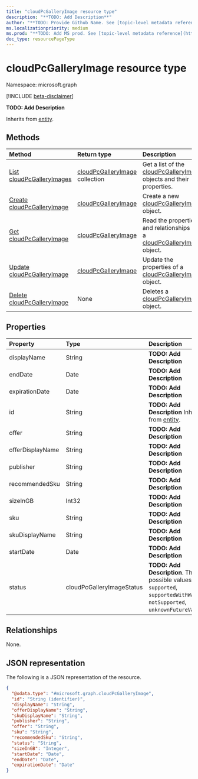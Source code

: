 ```yaml
---
title: "cloudPcGalleryImage resource type"
description: "**TODO: Add Description**"
author: "**TODO: Provide Github Name. See [topic-level metadata reference](https://msgo.azurewebsites.net/add/document/guidelines/metadata.html#topic-level-metadata)**"
ms.localizationpriority: medium
ms.prod: "**TODO: Add MS prod. See [topic-level metadata reference](https://msgo.azurewebsites.net/add/document/guidelines/metadata.html#topic-level-metadata)**"
doc_type: resourcePageType
---
```


# cloudPcGalleryImage resource type

Namespace: microsoft.graph

[!INCLUDE [beta-disclaimer](../../includes/beta-disclaimer.md)]

**TODO: Add Description**


Inherits from [entity](../resources/entity.md).

## Methods
|Method|Return type|Description|
|:---|:---|:---|
|[List cloudPcGalleryImages](../api/cloudpcgalleryimage-list.md)|[cloudPcGalleryImage](../resources/cloudpcgalleryimage.md) collection|Get a list of the [cloudPcGalleryImage](../resources/cloudpcgalleryimage.md) objects and their properties.|
|[Create cloudPcGalleryImage](../api/cloudpcgalleryimage-create.md)|[cloudPcGalleryImage](../resources/cloudpcgalleryimage.md)|Create a new [cloudPcGalleryImage](../resources/cloudpcgalleryimage.md) object.|
|[Get cloudPcGalleryImage](../api/cloudpcgalleryimage-get.md)|[cloudPcGalleryImage](../resources/cloudpcgalleryimage.md)|Read the properties and relationships of a [cloudPcGalleryImage](../resources/cloudpcgalleryimage.md) object.|
|[Update cloudPcGalleryImage](../api/cloudpcgalleryimage-update.md)|[cloudPcGalleryImage](../resources/cloudpcgalleryimage.md)|Update the properties of a [cloudPcGalleryImage](../resources/cloudpcgalleryimage.md) object.|
|[Delete cloudPcGalleryImage](../api/cloudpcgalleryimage-delete.md)|None|Deletes a [cloudPcGalleryImage](../resources/cloudpcgalleryimage.md) object.|

## Properties
|Property|Type|Description|
|:---|:---|:---|
|displayName|String|**TODO: Add Description**|
|endDate|Date|**TODO: Add Description**|
|expirationDate|Date|**TODO: Add Description**|
|id|String|**TODO: Add Description** Inherited from [entity](../resources/entity.md).|
|offer|String|**TODO: Add Description**|
|offerDisplayName|String|**TODO: Add Description**|
|publisher|String|**TODO: Add Description**|
|recommendedSku|String|**TODO: Add Description**|
|sizeInGB|Int32|**TODO: Add Description**|
|sku|String|**TODO: Add Description**|
|skuDisplayName|String|**TODO: Add Description**|
|startDate|Date|**TODO: Add Description**|
|status|cloudPcGalleryImageStatus|**TODO: Add Description**. The possible values are: `supported`, `supportedWithWarning`, `notSupported`, `unknownFutureValue`.|

## Relationships
None.

## JSON representation
The following is a JSON representation of the resource.
<!-- {
  "blockType": "resource",
  "keyProperty": "id",
  "@odata.type": "microsoft.graph.cloudPcGalleryImage",
  "baseType": "microsoft.graph.entity",
  "openType": false
}
-->
``` json
{
  "@odata.type": "#microsoft.graph.cloudPcGalleryImage",
  "id": "String (identifier)",
  "displayName": "String",
  "offerDisplayName": "String",
  "skuDisplayName": "String",
  "publisher": "String",
  "offer": "String",
  "sku": "String",
  "recommendedSku": "String",
  "status": "String",
  "sizeInGB": "Integer",
  "startDate": "Date",
  "endDate": "Date",
  "expirationDate": "Date"
}
```

